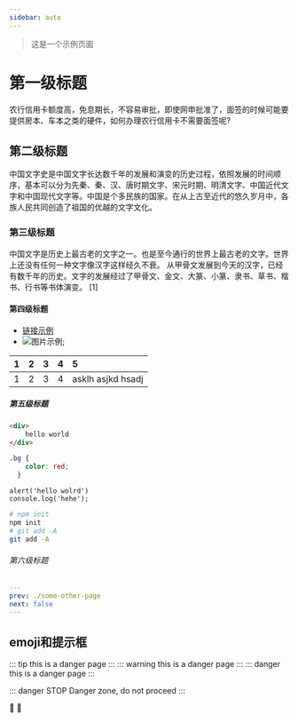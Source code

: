 ```yaml
---
sidebar: auto
---
```


> 这是一个示例页面
# 第一级标题
农行信用卡额度高，免息期长，不容易审批，即使网申批准了，面签的时候可能要提供房本、车本之类的硬件，如何办理农行信用卡不需要面签呢?
## 第二级标题
中国文字史是中国文字长达数千年的发展和演变的历史过程，依照发展的时间顺序，基本可以分为先秦、秦、汉、唐时期文字、宋元时期、明清文字、中国近代文字和中国现代文字等。中国是个多民族的国家。在从上古至近代的悠久岁月中，各族人民共同创造了祖国的优越的文字文化。
### 第三级标题
中国文字是历史上最古老的文字之一。也是至今通行的世界上最古老的文字。世界上还没有任何一种文字像汉字这样经久不衰。 从甲骨文发展到今天的汉字，已经有数千年的历史。文字的发展经过了甲骨文、金文、大篆、小篆、隶书、草书、楷书、行书等书体演变。 [1] 
#### 第四级标题
- [链接示例](https://baike.baidu.com/item/%E4%B8%AD%E5%9B%BD%E6%96%87%E5%AD%97/3878596 "这是链接")
- ![图片示例](/vuepress/about.png "这是链接");

|1|2|3|4|5|
|:--|:--|:--|:--|:--|
|1|2|3|4|asklh asjkd hsadj |
##### 第五级标题
``` html
<div>
    hello world
</div>
```

``` css
.bg {
    color: red;
  }
```

``` javascript{2}
alert('hello wolrd')
console.log('hehe');
```

``` bash
# npm init
npm init
# git add -A
git add -A
```

###### 第六级标题

``` yaml
---
prev: ./some-other-page
next: false
---
```

## emoji和提示框
::: tip
this is a danger page
:::
::: warning
this is a danger page
:::
::: danger
this is a danger page
:::

::: danger STOP
Danger zone, do not proceed
:::

:tada: :100: 
